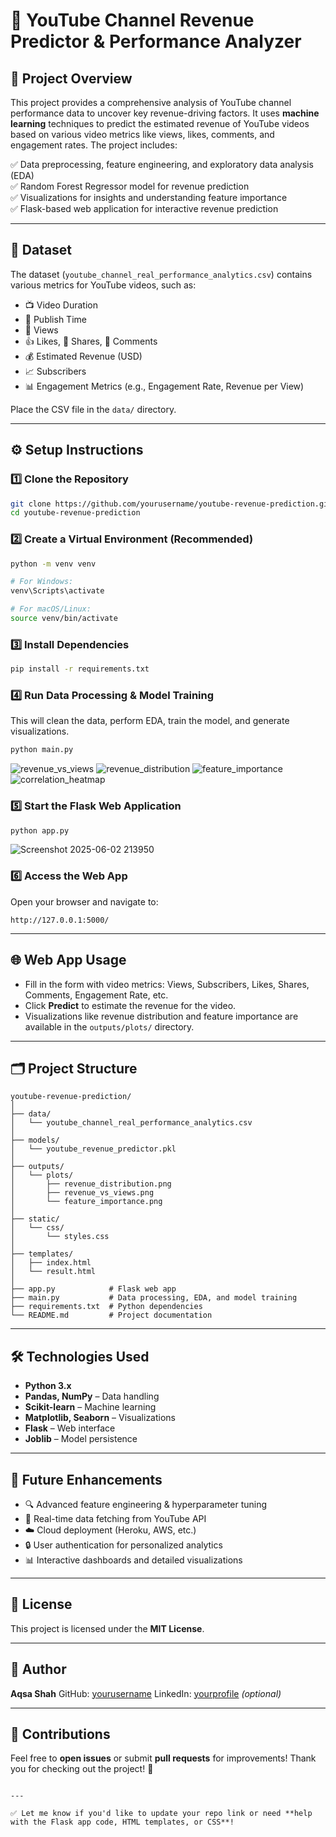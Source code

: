 
# 🎥 YouTube Channel Revenue Predictor & Performance Analyzer

## 🚀 Project Overview

This project provides a comprehensive analysis of YouTube channel performance data to uncover key revenue-driving factors. It uses **machine learning** techniques to predict the estimated revenue of YouTube videos based on various video metrics like views, likes, comments, and engagement rates. The project includes:

✅ Data preprocessing, feature engineering, and exploratory data analysis (EDA)  
✅ Random Forest Regressor model for revenue prediction  
✅ Visualizations for insights and understanding feature importance  
✅ Flask-based web application for interactive revenue prediction  

---

## 📂 Dataset

The dataset (`youtube_channel_real_performance_analytics.csv`) contains various metrics for YouTube videos, such as:

- 📺 Video Duration  
- 📅 Publish Time  
- 👀 Views  
- 👍 Likes, 🔗 Shares, 💬 Comments  
- 💰 Estimated Revenue (USD)  
- 📈 Subscribers  
- 📊 Engagement Metrics (e.g., Engagement Rate, Revenue per View)  

Place the CSV file in the `data/` directory.

---

## ⚙️ Setup Instructions

### 1️⃣ Clone the Repository

```bash
git clone https://github.com/yourusername/youtube-revenue-prediction.git
cd youtube-revenue-prediction
````

### 2️⃣ Create a Virtual Environment (Recommended)

```bash
python -m venv venv

# For Windows:
venv\Scripts\activate

# For macOS/Linux:
source venv/bin/activate
```

### 3️⃣ Install Dependencies

```bash
pip install -r requirements.txt
```

### 4️⃣ Run Data Processing & Model Training

This will clean the data, perform EDA, train the model, and generate visualizations.

```bash
python main.py
```
![revenue_vs_views](https://github.com/user-attachments/assets/fb7e45ff-9ea7-44d8-af83-c2799dbb0c97)
![revenue_distribution](https://github.com/user-attachments/assets/b227dc4a-de11-4391-95c8-f6261f9e8505)
![feature_importance](https://github.com/user-attachments/assets/50262fa2-41d1-4147-bd72-454d4f60efe4)
![correlation_heatmap](https://github.com/user-attachments/assets/a8fb46ed-7265-4ab6-abf7-b27fa85d05e8)

### 5️⃣ Start the Flask Web Application

```bash
python app.py
```
![Screenshot 2025-06-02 213950](https://github.com/user-attachments/assets/353aa887-ce6b-41db-9e67-4e659a93c0bf)

### 6️⃣ Access the Web App

Open your browser and navigate to:

```
http://127.0.0.1:5000/
```

---

## 🌐 Web App Usage

* Fill in the form with video metrics: Views, Subscribers, Likes, Shares, Comments, Engagement Rate, etc.
* Click **Predict** to estimate the revenue for the video.
* Visualizations like revenue distribution and feature importance are available in the `outputs/plots/` directory.

---

## 🗂️ Project Structure

```
youtube-revenue-prediction/
│
├── data/
│   └── youtube_channel_real_performance_analytics.csv
│
├── models/
│   └── youtube_revenue_predictor.pkl
│
├── outputs/
│   └── plots/
│       ├── revenue_distribution.png
│       ├── revenue_vs_views.png
│       └── feature_importance.png
│
├── static/
│   └── css/
│       └── styles.css
│
├── templates/
│   ├── index.html
│   └── result.html
│
├── app.py            # Flask web app
├── main.py           # Data processing, EDA, and model training
├── requirements.txt  # Python dependencies
└── README.md         # Project documentation
```

---

## 🛠️ Technologies Used

* **Python 3.x**
* **Pandas, NumPy** – Data handling
* **Scikit-learn** – Machine learning
* **Matplotlib, Seaborn** – Visualizations
* **Flask** – Web interface
* **Joblib** – Model persistence

---

## 🌟 Future Enhancements

* 🔍 Advanced feature engineering & hyperparameter tuning
* 📡 Real-time data fetching from YouTube API
* ☁️ Cloud deployment (Heroku, AWS, etc.)
* 🔒 User authentication for personalized analytics
* 📊 Interactive dashboards and detailed visualizations

---

## 📝 License

This project is licensed under the **MIT License**.

---

## 🙌 Author

**Aqsa Shah**
GitHub: [yourusername](https://github.com/yourusername)
LinkedIn: [yourprofile](https://linkedin.com/in/yourprofile) *(optional)*

---

## 💬 Contributions

Feel free to **open issues** or submit **pull requests** for improvements!
Thank you for checking out the project! 🎉

```

---

✅ Let me know if you'd like to update your repo link or need **help with the Flask app code, HTML templates, or CSS**!
```
